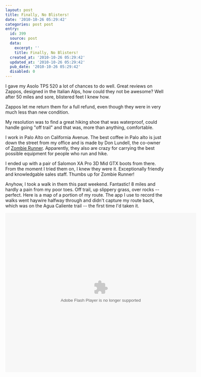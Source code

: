 ```yaml
---
layout: post
title: Finally, No Blisters!
date: '2010-10-26 05:29:42'
categories: post post
entry:
  id: 399
  source: post
  data:
    excerpt: ''
    title: Finally, No Blisters!
  created_at: '2010-10-26 05:29:42'
  updated_at: '2010-10-26 05:29:42'
  pub_date: '2010-10-26 05:29:42'
  disabled: 0
---
```

I gave my Asolo TPS 520 a lot of chances to do well.  Great reviews on Zappos, designed in the Italian Alps, how could they not be awesome?  Well after 50 miles and sore, blistered feet I knew how.

Zappos let me return them for a full refund, even though they were in very much less than new condition.

My resolution was to find a great hiking shoe that was waterproof, could handle going "off trail" and that was, more than anything, comfortable.

I work in Palo Alto on California Avenue.  The best coffee in Palo alto is just down the street from my office and is made by Don Lundell, the co-owner of <a href="http://www.zombierunner.com/about/palo_alto_store/">Zombie Runner</a>.  Apparently, they also are crazy for carrying the best possible equipment for people who run and hike.

I ended up with a pair of Salomon XA Pro 3D Mid GTX boots from there.  From the moment I tried them on, I knew they were it.  Exceptionally friendly and knowledgable sales staff.  Thumbs up for Zombie Runner!

Anyhow, I took a walk in them this past weekend.  Fantastic!  8 miles and hardly a pain from my poor toes.  Off trail, up slippery grass, over rocks -- perfect.  Here is a map of a portion of my route.  The app I use to record the walks went haywire halfway through and didn't capture my route back, which was on the Agua Caliente trail -- the first time I'd taken it.

<object width="600" height="500" codebase="http://fpdownload.macromedia.com/get/flashplayer/current/swflash.cab"><param name="movie" value="http://www.everytrail.com/swf/widget.swf"/><param name="FlashVars" value="units=english&mode=0&key=ABQIAAAA_7wvFEi7gGngCZrOfos63hSN1xyBy-BzBD--25ZLXpVi3GfbehTQlZCXdpUFII2A5CGeExVTCyX1ow&tripId=863433&startLat=37.457578&startLon=-121.862724&mapType=Terrain&"><embed type="application/x-shockwave-flash" src="http://www.everytrail.com/swf/widget.swf" quality="high" width="600" height="500" FlashVars="units=english&mode=0&key=ABQIAAAA_7wvFEi7gGngCZrOfos63hSN1xyBy-BzBD--25ZLXpVi3GfbehTQlZCXdpUFII2A5CGeExVTCyX1ow&tripId=863433&startLat=37.457578&startLon=-121.862724&mapType=Terrain&" play="true"  quality="high"  pluginspage="http://www.adobe.com/go/getflashplayer"></embed></object><script type="text/javascript" src="http://www.everytrail.com/trip/widgetimpression?trip_id=863433"></script>
